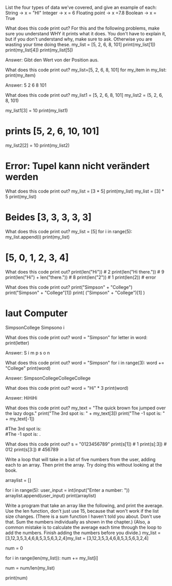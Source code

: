 List the four types of data we've covered, and give an example of each:
    String -> x = "HI"
    Integer -> x = 6
    Floating point -> x =7.8
    Boolean -> x = True

What does this code print out? For this and the following problems, make sure you understand WHY it prints what it does. You don't have to explain it, but if you don't understand why, make sure to ask. Otherwise you are wasting your time doing these.
my_list = [5, 2, 6, 8, 101]
print(my_list[1])
print(my_list[4])
print(my_list[5])

Answer: Gibt den Wert von der Position aus.

What does this code print out?
my_list=[5, 2, 6, 8, 101]
for my_item in my_list:
    print(my_item)

Answer: 5
2
6
8
101

What does this code print out?
my_list1 = [5, 2, 6, 8, 101]
my_list2 = (5, 2, 6, 8, 101)

my_list1[3] = 10 
print(my_list1)
# prints [5, 2, 6, 10, 101]
my_list2[2] = 10
print(my_list2)
# Error: Tupel kann nicht verändert werden

What does this code print out?
my_list = [3 * 5]
print(my_list)
my_list = [3] * 5
print(my_list)

# Beides [3, 3, 3, 3, 3]

What does this code print out?
my_list = [5]
for i in range(5):
    my_list.append(i)
print(my_list)

# [5, 0, 1, 2, 3, 4]

What does this code print out?
print(len("Hi")) # 2
print(len("Hi there.")) # 9
print(len("Hi") + len("there.")) # 8
print(len("2")) # 1
print(len(2)) # error

What does this code print out?
print("Simpson" + "College")
print("Simpson" + "College"[1])
print( ("Simpson" + "College")[1] )

# laut Computer 
SimpsonCollege
Simpsono
i

What does this code print out?
word = "Simpson"
for letter in word:
    print(letter)

Answer: S
i
m
p
s
o
n

What does this code print out?
word = "Simpson"
for i in range(3):
    word += "College"
print(word)

Answer: SimpsonCollegeCollegeCollege

What does this code print out?
word = "Hi" * 3
print(word)

Answer: HiHiHi

What does this code print out?
my_text = "The quick brown fox jumped over the lazy dogs."
print("The 3rd spot is: " + my_text[3])
print("The -1 spot is: " + my_text[-1])

#The 3rd spot is:  
#The -1 spot is: .

What does this code print out?
s = "0123456789"
print(s[1]) # 1
print(s[:3]) # 012
print(s[3:]) # 456789


Write a loop that will take in a list of five numbers from the user, adding each to an array. Then print the array. Try doing this without looking at the book.

arraylist = []

for i in range(5):
    user_input = int(input("Enter a number: "))
    arraylist.append(user_input)
print(arraylist)

Write a program that take an array like the following, and print the average. Use the len function, don't just use 15, because that won't work if the list size changes. (There is a sum function I haven't told you about. Don't use that. Sum the numbers individually as shown in the chapter.) (Also, a common mistake is to calculate the average each time through the loop to add the numbers. Finish adding the numbers before you divide.)
my_list = [3,12,3,5,3,4,6,8,5,3,5,6,3,2,4]my_list = [3,12,3,5,3,4,6,8,5,3,5,6,3,2,4]

num = 0

for i in range(len(my_list)):
    num += my_list[i]

num = num/len(my_list)
    
print(num)